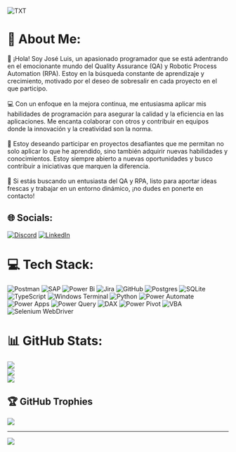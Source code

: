 ![TXT](https://github.com/user-attachments/assets/9c2c81c6-e226-4ab8-ad3c-01977f61daca)

# 💫 About Me:
👋 ¡Hola! Soy José Luis, un apasionado programador que se está adentrando en el emocionante mundo del Quality Assurance (QA) y Robotic Process Automation (RPA). Estoy en la búsqueda constante de aprendizaje y crecimiento, motivado por el deseo de sobresalir en cada proyecto en el que participo.<br><br>💻 Con un enfoque en la mejora continua, me entusiasma aplicar mis habilidades de programación para asegurar la calidad y la eficiencia en las aplicaciones. Me encanta colaborar con otros y contribuir en equipos donde la innovación y la creatividad son la norma.<br><br>🚀 Estoy deseando participar en proyectos desafiantes que me permitan no solo aplicar lo que he aprendido, sino también adquirir nuevas habilidades y conocimientos. Estoy siempre abierto a nuevas oportunidades y busco contribuir a iniciativas que marquen la diferencia.<br><br>🌟 Si estás buscando un entusiasta del QA y RPA, listo para aportar ideas frescas y trabajar en un entorno dinámico, ¡no dudes en ponerte en contacto!


## 🌐 Socials:
[![Discord](https://img.shields.io/badge/Discord-%237289DA.svg?logo=discord&logoColor=white)](https://discord.gg/perezjo_)
[![LinkedIn](https://img.shields.io/badge/LinkedIn-%230077B5.svg?logo=linkedin&logoColor=white)](https://linkedin.com/in/perez14joséluis)

# 💻 Tech Stack:
![Postman](https://img.shields.io/badge/Postman-FF6C37?style=for-the-badge&logo=postman&logoColor=white)
![SAP](https://img.shields.io/badge/SAP-0FAAFF?style=for-the-badge&logo=sap&logoColor=white)
![Power Bi](https://img.shields.io/badge/power_bi-F2C811?style=for-the-badge&logo=powerbi&logoColor=black)
![Jira](https://img.shields.io/badge/jira-%230A0FFF.svg?style=for-the-badge&logo=jira&logoColor=white)
![GitHub](https://img.shields.io/badge/github-%23121011.svg?style=for-the-badge&logo=github&logoColor=white) 
![Postgres](https://img.shields.io/badge/postgres-%23316192.svg?style=for-the-badge&logo=postgresql&logoColor=white)
![SQLite](https://img.shields.io/badge/sqlite-%2307405e.svg?style=for-the-badge&logo=sqlite&logoColor=white)
![TypeScript](https://img.shields.io/badge/typescript-%23007ACC.svg?style=for-the-badge&logo=typescript&logoColor=white)
![Windows Terminal](https://img.shields.io/badge/Windows%20Terminal-%234D4D4D.svg?style=for-the-badge&logo=windows-terminal&logoColor=white)
![Python](https://img.shields.io/badge/python-3670A0?style=for-the-badge&logo=python&logoColor=ffdd54)
![Power Automate](https://img.shields.io/badge/Power%20Automate-0066FF?style=for-the-badge&logo=power-automate&logoColor=white)
![Power Apps](https://img.shields.io/badge/Power%20Apps-742774?style=for-the-badge&logo=power-apps&logoColor=white)
![Power Query](https://img.shields.io/badge/Power%20Query-008000?style=for-the-badge&logo=power-bi&logoColor=white)
![DAX](https://img.shields.io/badge/DAX-FFD700?style=for-the-badge&logo=power-bi&logoColor=white)
![Power Pivot](https://img.shields.io/badge/Power%20Pivot-1E4D2B?style=for-the-badge&logo=microsoft-excel&logoColor=white)
![VBA](https://img.shields.io/badge/VBA%20in%20Excel-217346?style=for-the-badge&logo=microsoft-excel&logoColor=white)
![Selenium WebDriver](https://img.shields.io/badge/Selenium-43B02A?style=for-the-badge&logo=selenium&logoColor=white)



# 📊 GitHub Stats:
![](https://github-readme-stats.vercel.app/api?username=Jperezj12&theme=radical&hide_border=false&include_all_commits=false&count_private=false)<br/>
![](https://github-readme-streak-stats.herokuapp.com/?user=Jperezj12&theme=radical&hide_border=false)<br/>
![](https://github-readme-stats.vercel.app/api/top-langs/?username=Jperezj12&theme=radical&hide_border=false&include_all_commits=false&count_private=false&layout=compact)

## 🏆 GitHub Trophies
![](https://github-profile-trophy.vercel.app/?username=Jperezj12&theme=radical&no-frame=false&no-bg=true&margin-w=4)

---
[![](https://visitcount.itsvg.in/api?id=Jperezj12&icon=0&color=0)](https://visitcount.itsvg.in)

<!-- Proudly created with GPRM ( https://gprm.itsvg.in ) -->
